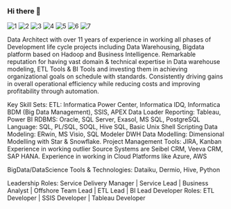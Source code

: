 ### Hi there 👋

<!--
**Suganya-AM/Suganya-AM** is a ✨ _special_ ✨ repository because its `README.md` (this file) appears on your GitHub profile.
-->

![1](https://user-images.githubusercontent.com/103459693/196060612-3705dfbc-30c1-494d-a1ef-1435e5e3bf2a.jpg)
![2](https://user-images.githubusercontent.com/103459693/196060614-e86f8a8b-1a45-46b5-b981-edcdcc716b45.jpg)
![3](https://user-images.githubusercontent.com/103459693/196060618-254bb5b1-c051-4424-b7fa-964ef8f4e834.jpg)
![4](https://user-images.githubusercontent.com/103459693/196060621-d3a3d392-31da-4bc4-b56d-575a3a86990f.jpg)
![5](https://user-images.githubusercontent.com/103459693/196060624-7ddd1c45-d635-42fc-b089-83788beacd7a.jpg)
![6](https://user-images.githubusercontent.com/103459693/196060628-dc1f8b3c-33c8-4ab4-b6d5-bd951d2f29c1.jpg)
![7](https://user-images.githubusercontent.com/103459693/196060630-1c540932-2b22-410f-83c1-7667812dc633.jpg)

Data Architect with over 11 years of experience in working all phases of Development life cycle projects including Data Warehousing, Bigdata platform based on Hadoop and Business Intelligence. Remarkable reputation for having vast domain & technical expertise in Data warehouse modeling, ETL Tools & BI Tools and investing them in achieving organizational goals on schedule with standards. Consistently driving gains in overall operational efficiency while reducing costs and improving profitability through automation.

Key Skill Sets:
ETL: Informatica Power Center, Informatica IDQ, Informatica BDM (Big Data Management), SSIS, APEX Data Loader
Reporting: Tableau, Power BI
RDBMS: Oracle, SQL Server, Exasol, MS SQL, PostgreSQL
Language: SQL, PL/SQL, SOQL, Hive SQL, Basic Unix Shell Scripting
Data Modeling: ERwin, MS Visio, SQL Modeler
DWH Data Modelling: Dimensional Modelling with Star & Snowflake.
Project Management Tools: JIRA, Kanban
Experience in working outlier Source Systems are Seibel CRM, Veeva CRM, SAP HANA.
Experience in working in Cloud Platforms like Azure, AWS

BigData/DataScience Tools & Technologies:
Dataiku, Dermio, Hive, Python

Leadership Roles: Service Delivery Manager | Service Lead | Business Analyst | Offshore Team Lead | ETL Lead | BI Lead
Developer Roles: ETL Developer | SSIS Developer | Tableau Developer
